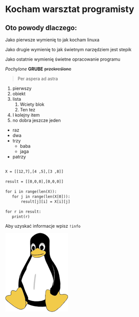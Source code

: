 # Kocham warsztat programisty
## Oto powody dlaczego:

Jako pierwsze wymienię to jak kocham linuxa

Jako drugie wymienię to jak świetnym narzędziem jest stepik

Jako ostatnie wymienię świetne opracowanie programu


*Pochylone* **GRUBE** ~~przekreślone~~



> Per aspera ad astra

1. pierwszy
2. obiekt
3. lista
    1. Wciety blok
    2. Ten tez
4. I kolejny item
5. no dobra jeszcze jeden


- raz
- dwa
- trzy
    - baba
    - jaga
- patrzy


```

X = [[12,7],[4 ,5],[3 ,8]]

result = [[0,0,0],[0,0,0]]

for i in range(len(X)):
   for j in range(len(X[0])):
       result[j][i] = X[i][j]

for r in result:
   print(r)

```


Aby uzyskać informacje wpisz `!info`


![linux](linux.png "linux")
